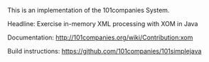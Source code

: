 This is an implementation of the 101companies System.

Headline: Exercise in-memory XML processing with XOM in Java

Documentation: http://101companies.org/wiki/Contribution:xom

Build instructions: https://github.com/101companies/101simplejava